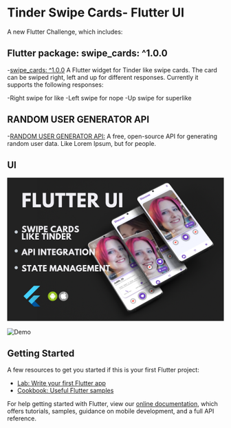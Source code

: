 # Tinder Swipe Cards- Flutter UI

A new Flutter Challenge, which includes:
## Flutter package: swipe_cards: ^1.0.0
-[swipe_cards: ^1.0.0](https://pub.dev/packages/swipe_cards)
A Flutter widget for Tinder like swipe cards. The card can be swiped right, left and up for different responses. Currently it supports the following responses:

-Right swipe for like
-Left swipe for nope
-Up swipe for superlike

## RANDOM USER GENERATOR API 
-[RANDOM USER GENERATOR API:](https://randomuser.me/)
A free, open-source API for generating random user data. Like Lorem Ipsum, but for people.

## UI

![App UI](/mockupkit.png)

![Demo](/uigif.gif)



## Getting Started

A few resources to get you started if this is your first Flutter project:

- [Lab: Write your first Flutter app](https://flutter.dev/docs/get-started/codelab)
- [Cookbook: Useful Flutter samples](https://flutter.dev/docs/cookbook)

For help getting started with Flutter, view our
[online documentation](https://flutter.dev/docs), which offers tutorials,
samples, guidance on mobile development, and a full API reference.
